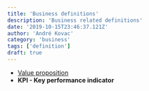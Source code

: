 ```yaml
---
title: 'Business definitions'
description: 'Business related definitions'
date: '2019-10-15T23:46:37.121Z'
author: 'André Kovac'
category: 'business'
tags: ['definition']
draft: true
---
```


- [Value proposition](https://www.investopedia.com/terms/v/valueproposition.asp)
- **KPI - Key performance indicator**